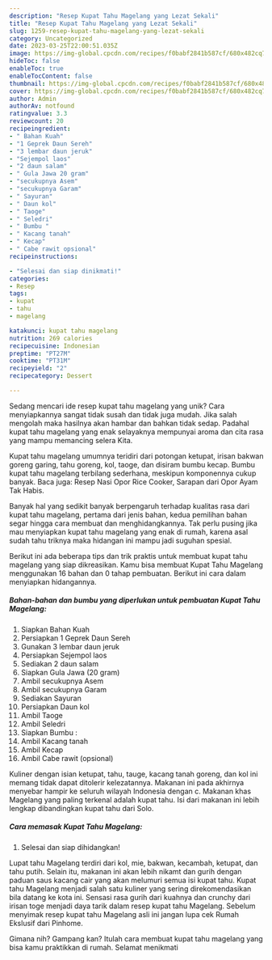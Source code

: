 ```yaml
---
description: "Resep Kupat Tahu Magelang yang Lezat Sekali"
title: "Resep Kupat Tahu Magelang yang Lezat Sekali"
slug: 1259-resep-kupat-tahu-magelang-yang-lezat-sekali
category: Uncategorized
date: 2023-03-25T22:00:51.035Z
image: https://img-global.cpcdn.com/recipes/f0babf2841b587cf/680x482cq70/kupat-tahu-magelang-foto-resep-utama.jpg
hideToc: false
enableToc: true
enableTocContent: false
thumbnail: https://img-global.cpcdn.com/recipes/f0babf2841b587cf/680x482cq70/kupat-tahu-magelang-foto-resep-utama.jpg
cover: https://img-global.cpcdn.com/recipes/f0babf2841b587cf/680x482cq70/kupat-tahu-magelang-foto-resep-utama.jpg
author: Admin
authorAv: notfound
ratingvalue: 3.3
reviewcount: 20
recipeingredient:
- " Bahan Kuah"
- "1 Geprek Daun Sereh"
- "3 lembar daun jeruk"
- "Sejempol laos"
- "2 daun salam"
- " Gula Jawa 20 gram"
- "secukupnya Asem"
- "secukupnya Garam"
- " Sayuran"
- " Daun kol"
- " Taoge"
- " Seledri"
- " Bumbu "
- " Kacang tanah"
- " Kecap"
- " Cabe rawit opsional"
recipeinstructions:

- "Selesai dan siap dinikmati!"
categories:
- Resep
tags:
- kupat
- tahu
- magelang

katakunci: kupat tahu magelang 
nutrition: 269 calories
recipecuisine: Indonesian
preptime: "PT27M"
cooktime: "PT31M"
recipeyield: "2"
recipecategory: Dessert

---
```





Sedang mencari ide resep kupat tahu magelang yang unik? Cara menyiapkannya sangat tidak susah dan tidak juga mudah. Jika salah mengolah maka hasilnya akan hambar dan bahkan tidak sedap. Padahal kupat tahu magelang yang enak selayaknya mempunyai aroma dan cita rasa yang mampu memancing selera Kita.





Kupat tahu magelang umumnya teridiri dari potongan ketupat, irisan bakwan goreng garing, tahu goreng, kol, taoge, dan disiram bumbu kecap. Bumbu kupat tahu magelang terbilang sederhana, meskipun komponennya cukup banyak. Baca juga: Resep Nasi Opor Rice Cooker, Sarapan dari Opor Ayam Tak Habis.

Banyak hal yang sedikit banyak berpengaruh terhadap kualitas rasa dari kupat tahu magelang, pertama dari jenis bahan, kedua pemilihan bahan segar hingga cara membuat dan menghidangkannya. Tak perlu pusing jika mau menyiapkan kupat tahu magelang yang enak di rumah, karena asal sudah tahu triknya maka hidangan ini mampu jadi suguhan spesial.






Berikut ini ada beberapa tips dan trik praktis untuk membuat kupat tahu magelang yang siap dikreasikan. Kamu bisa membuat Kupat Tahu Magelang menggunakan 16 bahan dan 0 tahap pembuatan. Berikut ini cara dalam menyiapkan hidangannya.

<!--inarticleads1-->

##### Bahan-bahan dan bumbu yang diperlukan untuk pembuatan Kupat Tahu Magelang:

1. Siapkan  Bahan Kuah
1. Persiapkan 1 Geprek Daun Sereh
1. Gunakan 3 lembar daun jeruk
1. Persiapkan Sejempol laos
1. Sediakan 2 daun salam
1. Siapkan  Gula Jawa (20 gram)
1. Ambil secukupnya Asem
1. Ambil secukupnya Garam
1. Sediakan  Sayuran
1. Persiapkan  Daun kol
1. Ambil  Taoge
1. Ambil  Seledri
1. Siapkan  Bumbu :
1. Ambil  Kacang tanah
1. Ambil  Kecap
1. Ambil  Cabe rawit (opsional)


Kuliner dengan isian ketupat, tahu, tauge, kacang tanah goreng, dan kol ini memang tidak dapat ditolerir kelezatannya. Makanan ini pada akhirnya menyebar hampir ke seluruh wilayah Indonesia dengan c. Makanan khas Magelang yang paling terkenal adalah kupat tahu. Isi dari makanan ini lebih lengkap dibandingkan kupat tahu dari Solo. 

<!--inarticleads2-->

##### Cara memasak Kupat Tahu Magelang:


1. Selesai dan siap dihidangkan!

Lupat tahu Magelang terdiri dari kol, mie, bakwan, kecambah, ketupat, dan tahu putih. Selain itu, makanan ini akan lebih nikamt dan gurih dengan paduan saus kacang cair yang akan melumuri semua isi kupat tahu. Kupat tahu Magelang menjadi salah satu kuliner yang sering direkomendasikan bila datang ke kota ini. Sensasi rasa gurih dari kuahnya dan crunchy dari irisan toge menjadi daya tarik dalam resep kupat tahu Magelang. Sebelum menyimak resep kupat tahu Magelang asli ini jangan lupa cek Rumah Ekslusif dari Pinhome. 

Gimana nih? Gampang kan? Itulah cara membuat kupat tahu magelang yang bisa kamu praktikkan di rumah. Selamat menikmati

